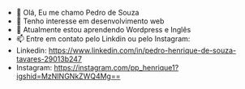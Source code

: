 - 👋 Olá, Eu me chamo Pedro de Souza
- 👀 Tenho interesse em desenvolvimento web
- 🌱 Atualmente estou aprendendo Wordpress e Inglês
- 📫 Entre em contato pelo Linkdin ou pelo Instagram: 
- Linkedin: https://www.linkedin.com/in/pedro-henrique-de-souza-tavares-29013b247
- Instagram: https://instagram.com/pp_henrique1?igshid=MzNINGNkZWQ4Mg== 

<!---
Pedro-OSouza/Pedro-OSouza is a ✨ special ✨ repository because its `README.md` (this file) appears on your GitHub profile.
You can click the Preview link to take a look at your changes.
--->
